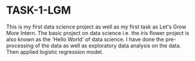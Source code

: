# TASK-1-LGM
This is my first data science project as well as my first task as Let's Grow More Intern.
The basic project on data science i.e. the iris flower project is also known as the 'Hello World' of data science.
I have done the pre-processing of the data as well as exploratory data analysis on the data.
Then applied logistic regression model.
